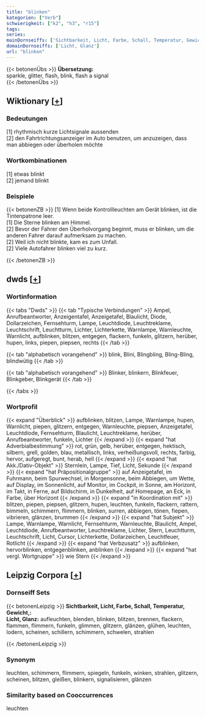 ```yaml
---
title: "blinken"
kategorien: ["Verb"]
schwierigkeit: ["k2", "h3", "r15"]
tags:
series:
mainDornseiffs: ['Sichtbarkeit, Licht, Farbe, Schall, Temperatur, Gewicht,']
domainDornseiffs: ['Licht, Glanz']
url: "blinken"
---
```


{{< betonenÜbs >}}
**Übersetzung:**  
sparkle, glitter, flash, blink, flash a signal  
{{< /betonenÜbs >}}

## Wiktionary [[+](https://de.wiktionary.org/wiki/blinken)]

### Bedeutungen
[1] rhythmisch kurze Lichtsignale aussenden  
[2] den Fahrtrichtungsanzeiger im Auto benutzen, um anzuzeigen, dass man abbiegen oder überholen möchte  

### Wortkombinationen
[1] etwas blinkt  
[2] jemand blinkt  

### Beispiele
{{< betonenZB >}}
[1] Wenn beide Kontrollleuchten am Gerät blinken, ist die Tintenpatrone leer.  
[1] Die Sterne blinken am Himmel.  
[2] Bevor der Fahrer den Überholvorgang beginnt, muss er blinken, um die anderen Fahrer darauf aufmerksam zu machen.  
[2] Weil ich nicht blinkte, kam es zum Unfall.  
[2] Viele Autofahrer blinken viel zu kurz.  

{{< /betonenZB >}}


## dwds [[+](https://www.dwds.de/wb/blinken)]

### Wortinformation
{{< tabs "Dwds" >}}
{{< tab "Typische Verbindungen" >}}
Ampel, Anrufbeantworter, Anzeigentafel, Anzeigetafel, Blaulicht, Diode, Dollarzeichen, Fernsehturm, Lampe, Leuchtdiode, Leuchtreklame, Leuchtschrift, Leuchtturm, Lichter, Lichterkette, Warnlampe, Warnleuchte, Warnlicht, aufblinken, blitzen, entgegen, flackern, funkeln, glitzern, herüber, hupen, links, piepen, piepsen, rechts
{{< /tab >}}

{{< tab "alphabetisch vorangehend" >}}
blink, Blini, Blingbling, Bling-Bling, blindwütig
{{< /tab >}}

{{< tab "alphabetisch vorangehend" >}}
Blinker, blinkern, Blinkfeuer, Blinkgeber, Blinkgerät
{{< /tab >}}

{{< /tabs >}}

### Wortprofil
{{< expand "Überblick" >}} aufblinken, blitzen, Lampe, Warnlampe, hupen, Warnlicht, piepen, glitzern, entgegen, Warnleuchte, piepsen, Anzeigetafel, Leuchtdiode, Fernsehturm, Blaulicht, Leuchtreklame, herüber, Anrufbeantworter, funkeln, Lichter {{< /expand >}}
{{< expand "hat Adverbialbestimmung" >}} rot, grün, gelb, herüber, entgegen, hektisch, silbern, grell, golden, blau, metallisch, links, verheißungsvoll, rechts, farbig, hervor, aufgeregt, bunt, herab, hell {{< /expand >}}
{{< expand "hat Akk./Dativ-Objekt" >}} Sternlein, Lampe, Tief, Licht, Sekunde {{< /expand >}}
{{< expand "hat Präpositionalgruppe" >}} auf Anzeigetafel, im Fuhrmann, beim Spurwechsel, in Morgensonne, beim Abbiegen, um Wette, auf Display, im Sonnenlicht, auf Monitor, im Cockpit, in Sonne, am Horizont, im Takt, in Ferne, auf Bildschirm, in Dunkelheit, auf Homepage, an Eck, in Farbe, über Horizont {{< /expand >}}
{{< expand "in Koordination mit" >}} blitzen, piepen, piepsen, glitzern, hupen, leuchten, funkeln, flackern, rattern, bimmeln, schimmern, flimmern, blinken, surren, abbiegen, tönen, fiepen, vibrieren, glänzen, brummen {{< /expand >}}
{{< expand "hat Subjekt" >}} Lampe, Warnlampe, Warnlicht, Fernsehturm, Warnleuchte, Blaulicht, Ampel, Leuchtdiode, Anrufbeantworter, Leuchtreklame, Lichter, Stern, Leuchtturm, Leuchtschrift, Licht, Cursor, Lichterkette, Dollarzeichen, Leuchtfeuer, Rotlicht {{< /expand >}}
{{< expand "hat Verbzusatz" >}} aufblinken, hervorblinken, entgegenblinken, anblinken {{< /expand >}}
{{< expand "hat vergl. Wortgruppe" >}} wie Stern {{< /expand >}}

## Leipzig Corpora [[+](https://corpora.uni-leipzig.de/en/res?word=blinken&corpusId=deu_newscrawl-public_2018)]

### Dornseiff Sets
{{< betonenLeipzig >}}
**Sichtbarkeit, Licht, Farbe, Schall, Temperatur, Gewicht,:**  
**Licht, Glanz:** aufleuchten, blenden, blinken, blitzen, brennen, flackern, flammen, flimmern, funkeln, glimmen, glitzern, glänzen, glühen, leuchten, lodern, scheinen, schillern, schimmern, schwelen, strahlen  

{{< /betonenLeipzig >}}

### Synonym
leuchten, schimmern, flimmern, spiegeln, funkeln, winken, strahlen, glitzern, scheinen, blitzen, gleißen, blinkern, signalisieren, glänzen


### Similarity based on Cooccurrences
leuchten

